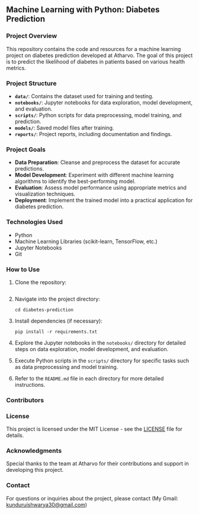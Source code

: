 ## Machine Learning with Python: Diabetes Prediction

### Project Overview
This repository contains the code and resources for a machine learning project on diabetes prediction developed at Atharvo. The goal of this project is to predict the likelihood of diabetes in patients based on various health metrics.

### Project Structure
- **`data/`**: Contains the dataset used for training and testing.
- **`notebooks/`**: Jupyter notebooks for data exploration, model development, and evaluation.
- **`scripts/`**: Python scripts for data preprocessing, model training, and prediction.
- **`models/`**: Saved model files after training.
- **`reports/`**: Project reports, including documentation and findings.

### Project Goals
- **Data Preparation**: Cleanse and preprocess the dataset for accurate predictions.
- **Model Development**: Experiment with different machine learning algorithms to identify the best-performing model.
- **Evaluation**: Assess model performance using appropriate metrics and visualization techniques.
- **Deployment**: Implement the trained model into a practical application for diabetes prediction.

### Technologies Used
- Python
- Machine Learning Libraries (scikit-learn, TensorFlow, etc.)
- Jupyter Notebooks
- Git

### How to Use
1. Clone the repository:
   ```
   
   ```
   
2. Navigate into the project directory:
   ```
   cd diabetes-prediction
   ```
   
3. Install dependencies (if necessary):
   ```
   pip install -r requirements.txt
   ```

4. Explore the Jupyter notebooks in the `notebooks/` directory for detailed steps on data exploration, model development, and evaluation.

5. Execute Python scripts in the `scripts/` directory for specific tasks such as data preprocessing and model training.

6. Refer to the `README.md` file in each directory for more detailed instructions.

### Contributors



### License
This project is licensed under the MIT License - see the [LICENSE](LICENSE) file for details.

### Acknowledgments
Special thanks to the team at Atharvo for their contributions and support in developing this project.

### Contact
For questions or inquiries about the project, please contact (My Gmail: kunduruishwarya30@gmail.com)
